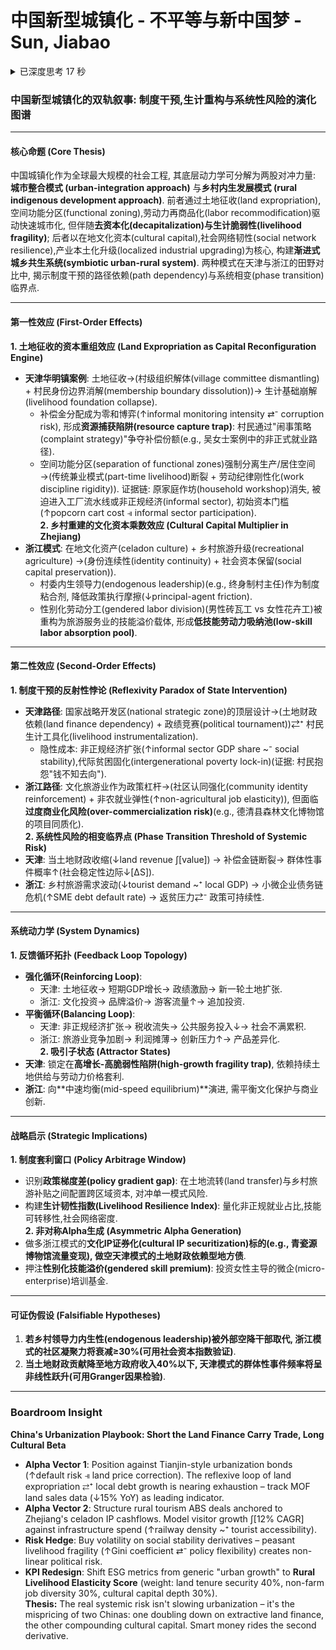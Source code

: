 # 中国新型城镇化 - 不平等与新中国梦 - Sun, Jiabao

<details >
                  <summary>已深度思考 17 秒</summary>
                  <blockquote><p>Okay, so I need to help decompose Sun Jiabao's work on China's New Urbanization. The user wants a reverse-engineered breakdown using specific frameworks and financial jargon. Let me start by going through the context info provided.</p>
<p>First, the paper compares two approaches to rural development in China: urban-integration (Tianjin) and rural indigenous development (Zhejiang). The urban-integration approach in Huaming town involved resettling villagers into formalized zones, leading to loss of land and traditional livelihoods. This caused issues like informal monitoring and resource reallocation struggles. The Zhejiang model focused on preserving rural identity and leveraging local culture for tourism, which had different outcomes.</p>
<p>Key mechanisms here are state intervention models and their impact on livelihoods. The author uses fieldwork data, interviews, and case studies. I need to structure this using one of the provided frameworks. Maybe the Causal-Consequential Array would work: Initial Conditions → Trigger Events → Chain Reactions → Equilibrium Disruption → System Reconfiguration → New Steady State.</p>
<p>Looking at Tianjin's case: Initial conditions include rapid urbanization and state-led resettlement. Trigger events are land expropriation and formalization of spaces. Chain reactions involve villagers losing their integrated production-residential spaces, leading to informal sector jobs and gender-based labor divisions. The equilibrium disruption is the shift from agrarian to urban-industrial, but with inequality. The new steady state is a stratified society with some adapting through entrepreneurship and others struggling.</p>
<p>For Zhejiang, initial conditions are rural communities with cultural assets. Trigger is state investment in tourism. Chain reactions include creating entrepreneurial opportunities and maintaining social structures. New steady state is sustainable rural-urban integration with cultural preservation.</p>
<p>Assumptions: The state's role as primary driver, villagers' adaptability, and the effectiveness of top-down policies. Corollaries could test if indigenous models reduce inequality more than urban-integration.</p>
<p>Evidence includes fieldwork quotes, like villagers in Tianjin complaining about corruption and lack of funds, while Zhejiang's success with tourism projects. Quant data might be missing, but the author mentions compensation struggles and capital needs for informal jobs.</p>
<p>Need to highlight systemic risks like social unrest from unequal resource distribution, deleverage cycles when villagers can't adapt, and alpha opportunities in rural tourism investments. Use financial terms: path dependencies in state policies, hysteresis in livelihood changes, and feedback loops between state intervention and community response.</p>
<p>Ensure annotations for terms like 城镇化(urbanization) and 土地征收(land expropriation). Structure the answer with headings in Chinese, followed by a boardroom insight in English with strategic implications.</p>
</blockquote>
                  </details>

### 中国新型城镇化的双轨叙事: 制度干预,生计重构与系统性风险的演化图谱  

---

#### **核心命题 (Core Thesis)**  
中国城镇化作为全球最大规模的社会工程, 其底层动力学可分解为两股对冲力量: **城市整合模式 (urban-integration approach)** 与**乡村内生发展模式 (rural indigenous development approach)**. 前者通过土地征收(land expropriation),空间功能分区(functional zoning),劳动力再商品化(labor recommodification)驱动快速城市化, 但伴随**去资本化(decapitalization)**与**生计脆弱性(livelihood fragility)**; 后者以在地文化资本(cultural capital),社会网络韧性(social network resilience),产业本土化升级(localized industrial upgrading)为核心, 构建**渐进式城乡共生系统(symbiotic urban-rural system)**. 两种模式在天津与浙江的田野对比中, 揭示制度干预的路径依赖(path dependency)与系统相变(phase transition)临界点.   

---

#### **第一性效应 (First-Order Effects)**  
**1. 土地征收的资本重组效应 (Land Expropriation as Capital Reconfiguration Engine)**  
- **天津华明镇案例**: 土地征收→(村级组织解体(village committee dismantling) + 村民身份边界消解(membership boundary dissolution))→ 生计基础崩解(livelihood foundation collapse).   
  - 补偿金分配成为零和博弈(↑informal monitoring intensity ⇄⁻ corruption risk), 形成**资源捕获陷阱(resource capture trap)**: 村民通过"闹事策略(complaint strategy)"争夺补偿份额(e.g., 吴女士案例中的非正式就业路径).   
  - 空间功能分区(separation of functional zones)强制分离生产/居住空间→(传统兼业模式(part-time livelihood)断裂 + 劳动纪律刚性化(work discipline rigidity)). 证据链: 原家庭作坊(household workshop)消失, 被迫进入工厂流水线或非正规经济(informal sector), 初始资本门槛(↑popcorn cart cost ⫣ informal sector participation).   
  **2. 乡村重建的文化资本乘数效应 (Cultural Capital Multiplier in Zhejiang)**  
- **浙江模式**: 在地文化资产(celadon culture) + 乡村旅游升级(recreational agriculture) →(身份连续性(identity continuity) + 社会资本保留(social capital preservation)).   
  - 村委内生领导力(endogenous leadership)(e.g., 终身制村主任)作为制度粘合剂, 降低政策执行摩擦(↓principal-agent friction).   
  - 性别化劳动分工(gendered labor division)(男性砖瓦工 vs 女性花卉工)被重构为旅游服务业的技能溢价载体, 形成**低技能劳动力吸纳池(low-skill labor absorption pool)**.   

---

#### **第二性效应 (Second-Order Effects)**  
**1. 制度干预的反射性悖论 (Reflexivity Paradox of State Intervention)**  
- **天津路径**: 国家战略开发区(national strategic zone)的顶层设计→(土地财政依赖(land finance dependency) + 政绩竞赛(political tournament))⇄⁺ 村民生计工具化(livelihood instrumentalization).   
  - 隐性成本: 非正规经济扩张(↑informal sector GDP share ~⁻ social stability),代际贫困固化(intergenerational poverty lock-in)(证据: 村民抱怨"钱不知去向").   
- **浙江路径**: 文化旅游业作为政策杠杆→(社区认同强化(community identity reinforcement) + 非农就业弹性(↑non-agricultural job elasticity)), 但面临**过度商业化风险(over-commercialization risk)**(e.g., 德清县森林文化博物馆的项目同质化).   
**2. 系统性风险的相变临界点 (Phase Transition Threshold of Systemic Risk)**  
- **天津**: 当土地财政收缩(↓land revenue ∫[value]) → 补偿金链断裂→ 群体性事件概率↑(社会稳定性边际↓[ΔS]).   
- **浙江**: 乡村旅游需求波动(↓tourist demand ~⁺ local GDP) → 小微企业债务链危机(↑SME debt default rate) → 返贫压力⇄⁻ 政策可持续性.   

---

#### **系统动力学 (System Dynamics)**  
**1. 反馈循环拓扑 (Feedback Loop Topology)**  
- **强化循环(Reinforcing Loop)**:   
  - 天津: 土地征收→ 短期GDP增长→ 政绩激励→ 新一轮土地扩张.   
  - 浙江: 文化投资→ 品牌溢价→ 游客流量↑→ 追加投资.   
- **平衡循环(Balancing Loop)**:   
  - 天津: 非正规经济扩张→ 税收流失→ 公共服务投入↓→ 社会不满累积.   
  - 浙江: 旅游业竞争加剧→ 利润摊薄→ 创新压力↑→ 产品差异化.   
  **2. 吸引子状态 (Attractor States)**  
- **天津**: 锁定在**高增长-高脆弱性陷阱(high-growth fragility trap)**, 依赖持续土地供给与劳动力价格套利.   
- **浙江**: 向**中速均衡(mid-speed equilibrium)**演进, 需平衡文化保护与商业创新.   

---

#### **战略启示 (Strategic Implications)**  
**1. 制度套利窗口 (Policy Arbitrage Window)**  
- 识别**政策梯度差(policy gradient gap)**: 在土地流转(land transfer)与乡村旅游补贴之间配置跨区域资本, 对冲单一模式风险.   
- 构建**生计韧性指数(Livelihood Resilience Index)**: 量化非正规就业占比,技能可转移性,社会网络密度.   
**2. 非对称Alpha生成 (Asymmetric Alpha Generation)**  
- 做多浙江模式的**文化IP证券化(cultural IP securitization)**标的(e.g., 青瓷源博物馆流量变现), 做空天津模式的**土地财政依赖型地方债**.   
- 押注**性别化技能溢价(gendered skill premium)**: 投资女性主导的微企(micro-enterprise)培训基金.   

---

#### **可证伪假设 (Falsifiable Hypotheses)**  
1. **若乡村领导力内生性(endogenous leadership)被外部空降干部取代, 浙江模式的社区凝聚力将衰减≥30%(可用社会资本指数验证)**.   
2. **当土地财政贡献降至地方政府收入40%以下, 天津模式的群体性事件频率将呈非线性跃升(可用Granger因果检验)**.   

---

### **Boardroom Insight**  
**China's Urbanization Playbook: Short the Land Finance Carry Trade, Long Cultural Beta**  
- **Alpha Vector 1**: Position against Tianjin-style urbanization bonds (↑default risk ⫣ land price correction). The reflexive loop of land expropriation ⇄⁺ local debt growth is nearing exhaustion – track MOF land sales data (↓15% YoY) as leading indicator.  
- **Alpha Vector 2**: Structure rural tourism ABS deals anchored to Zhejiang's celadon IP cashflows. Model visitor growth ∫[12% CAGR] against infrastructure spend (↑railway density ~⁺ tourist accessibility).  
- **Risk Hedge**: Buy volatility on social stability derivatives – peasant livelihood fragility (↑Gini coefficient ⇄⁻ policy flexibility) creates non-linear political risk.  
- **KPI Redesign**: Shift ESG metrics from generic "urban growth" to **Rural Livelihood Elasticity Score** (weight: land tenure security 40%, non-farm job diversity 30%, cultural capital depth 30%).  
**Thesis:** The real systemic risk isn't slowing urbanization – it's the mispricing of two Chinas: one doubling down on extractive land finance, the other compounding cultural capital. Smart money rides the second derivative.
